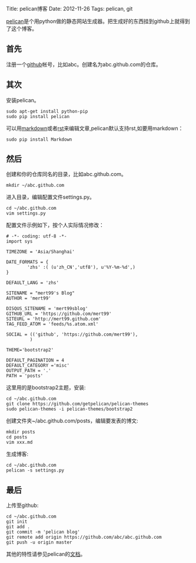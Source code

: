 Title: pelican博客
Date: 2012-11-26
Tags: pelican, git

[pelican][1]是个用python做的静态网站生成器。把生成好的东西挂到github上就得到了这个博客。

首先
-------------
注册一个[github]帐号，比如abc。创建名为abc.github.com的仓库。

其次
-------------
安装pelican。

    sudo apt-get install python-pip
    sudo pip install pelican

可以用[markdown]或者[rst]来编辑文章,pelican默认支持rst,如要用markdown：

    sudo pip install Markdown

然后
-------------
创建和你的仓库同名的目录，比如abc.github.com。

    mkdir ~/abc.github.com

进入目录，编辑配置文件settings.py。

    cd ~/abc.github.com
    vim settings.py

配置文件示例如下，按个人实际情况修改：

    # -*- coding: utf-8 -*-
    import sys

    TIMEZONE = 'Asia/Shanghai'

    DATE_FORMATS = {
            'zhs' :( (u'zh_CN','utf8'), u'%Y-%m-%d',)
    }

    DEFAULT_LANG = 'zhs'

    SITENAME = "mert99's Blog"
    AUTHOR = 'mert99'

    DISQUS_SITENAME = 'mert99sblog'
    GITHUB_URL = 'https://github.com/mert99'
    SITEURL = 'http://mert99.github.com'
    TAG_FEED_ATOM = 'feeds/%s.atom.xml'

    SOCIAL = (('github', 'https://github.com/mert99'), 
             )

    THEME='bootstrap2'

    DEFAULT_PAGINATION = 4
    DEFAULT_CATEGORY ='misc'
    OUTPUT_PATH = '.'
    PATH = 'posts'

这里用的是bootstrap2主题，安装:

    cd ~/abc.github.com
    git clone https://github.com/getpelican/pelican-themes
    sudo pelican-themes -i pelican-themes/bootstrap2

创建文件夹~/abc.github.com/posts，编辑要发表的博文:

    mkdir posts
    cd posts
    vim xxx.md

生成博客:

    cd ~/abc.github.com
    pelican -s settings.py

最后
-------------
上传至github:

    cd ~/abc.github.com
    git init
    git add .
    git commit -m 'pelican blog'
    git remote add origin https://github.com/abc/abc.github.com
    git push -u origin master

其他的特性请参见pelican的[文档][1]。

  [1]: http://pelican.readthedocs.org/en/latest/
  [github]: https://github.com/
  [markdown]: http://wowubuntu.com/markdown/
  [rst]: https://beinggeekbook.readthedocs.org/en/latest/rst.html
